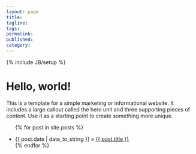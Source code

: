 ```yaml
---
layout: page
title: 
tagline: 
tags:
permalink:
published:
category:
---
```

{% include JB/setup %}

<div class="hero-unit">
   <h1>Hello, world!</h1>
   <p>This is a template for a simple marketing or informational website. It includes a large callout called the hero unit and three supporting pieces of content. Use it as a starting point to create something more unique.</p>
</div>



<ul class="posts">

  {% for post in site.posts %}
    <li><span>{{ post.date | date_to_string }}</span> &raquo; <a href="{{ BASE_PATH }}{{ post.url }}">{{ post.title }}</a></li>
  {% endfor %}

</ul>